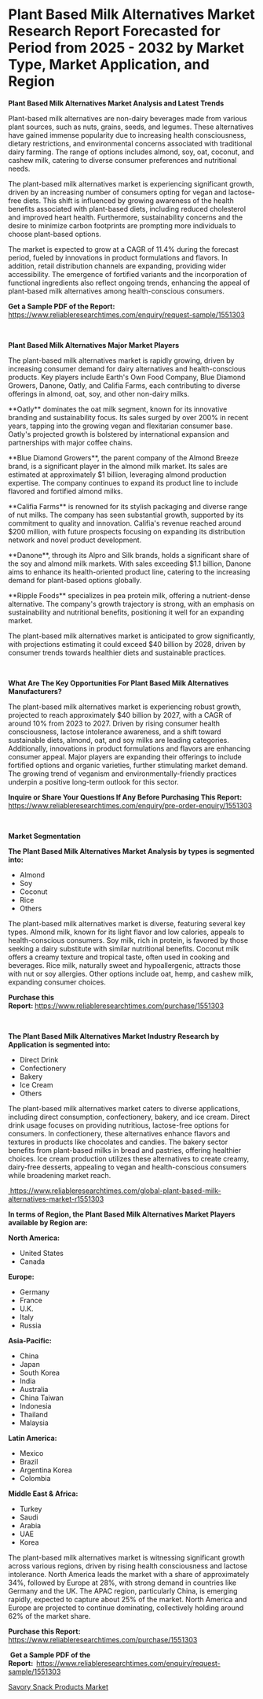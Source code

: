 <p><h1>Plant Based Milk Alternatives Market Research Report Forecasted for Period from 2025 -  2032 by Market Type, Market Application, and Region</h1></p><p><strong>Plant Based Milk Alternatives Market Analysis and Latest Trends</strong></p>
<p><p>Plant-based milk alternatives are non-dairy beverages made from various plant sources, such as nuts, grains, seeds, and legumes. These alternatives have gained immense popularity due to increasing health consciousness, dietary restrictions, and environmental concerns associated with traditional dairy farming. The range of options includes almond, soy, oat, coconut, and cashew milk, catering to diverse consumer preferences and nutritional needs.</p><p>The plant-based milk alternatives market is experiencing significant growth, driven by an increasing number of consumers opting for vegan and lactose-free diets. This shift is influenced by growing awareness of the health benefits associated with plant-based diets, including reduced cholesterol and improved heart health. Furthermore, sustainability concerns and the desire to minimize carbon footprints are prompting more individuals to choose plant-based options.</p><p>The market is expected to grow at a CAGR of 11.4% during the forecast period, fueled by innovations in product formulations and flavors. In addition, retail distribution channels are expanding, providing wider accessibility. The emergence of fortified variants and the incorporation of functional ingredients also reflect ongoing trends, enhancing the appeal of plant-based milk alternatives among health-conscious consumers.</p></p>
<p><strong>Get a Sample PDF of the Report:&nbsp;</strong> <a href="https://www.reliableresearchtimes.com/enquiry/request-sample/1551303?utm_campaign=2196&utm_medium=2&utm_source=Github&utm_content=ia&utm_term=07042025&utm_id=plant-based-milk-alternatives">https://www.reliableresearchtimes.com/enquiry/request-sample/1551303</a></p>
<p>&nbsp;</p>
<p><strong>Plant Based Milk Alternatives Major Market Players</strong></p>
<p><p>The plant-based milk alternatives market is rapidly growing, driven by increasing consumer demand for dairy alternatives and health-conscious products. Key players include Earth's Own Food Company, Blue Diamond Growers, Danone, Oatly, and Califia Farms, each contributing to diverse offerings in almond, oat, soy, and other non-dairy milks.</p><p>**Oatly** dominates the oat milk segment, known for its innovative branding and sustainability focus. Its sales surged by over 200% in recent years, tapping into the growing vegan and flexitarian consumer base. Oatly's projected growth is bolstered by international expansion and partnerships with major coffee chains.</p><p>**Blue Diamond Growers**, the parent company of the Almond Breeze brand, is a significant player in the almond milk market. Its sales are estimated at approximately $1 billion, leveraging almond production expertise. The company continues to expand its product line to include flavored and fortified almond milks.</p><p>**Califia Farms** is renowned for its stylish packaging and diverse range of nut milks. The company has seen substantial growth, supported by its commitment to quality and innovation. Califia's revenue reached around $200 million, with future prospects focusing on expanding its distribution network and novel product development.</p><p>**Danone**, through its Alpro and Silk brands, holds a significant share of the soy and almond milk markets. With sales exceeding $1.1 billion, Danone aims to enhance its health-oriented product line, catering to the increasing demand for plant-based options globally.</p><p>**Ripple Foods** specializes in pea protein milk, offering a nutrient-dense alternative. The company's growth trajectory is strong, with an emphasis on sustainability and nutritional benefits, positioning it well for an expanding market.</p><p>The plant-based milk alternatives market is anticipated to grow significantly, with projections estimating it could exceed $40 billion by 2028, driven by consumer trends towards healthier diets and sustainable practices.</p></p>
<p>&nbsp;</p>
<p><strong>What Are The Key Opportunities For Plant Based Milk Alternatives Manufacturers?</strong></p>
<p><p>The plant-based milk alternatives market is experiencing robust growth, projected to reach approximately $40 billion by 2027, with a CAGR of around 10% from 2023 to 2027. Driven by rising consumer health consciousness, lactose intolerance awareness, and a shift toward sustainable diets, almond, oat, and soy milks are leading categories. Additionally, innovations in product formulations and flavors are enhancing consumer appeal. Major players are expanding their offerings to include fortified options and organic varieties, further stimulating market demand. The growing trend of veganism and environmentally-friendly practices underpin a positive long-term outlook for this sector.</p></p>
<p><strong>Inquire or Share Your Questions If Any Before Purchasing This Report:</strong> <a href="https://www.reliableresearchtimes.com/enquiry/pre-order-enquiry/1551303?utm_campaign=2196&utm_medium=2&utm_source=Github&utm_content=ia&utm_term=07042025&utm_id=plant-based-milk-alternatives">https://www.reliableresearchtimes.com/enquiry/pre-order-enquiry/1551303</a></p>
<p>&nbsp;</p>
<p><strong>Market Segmentation</strong></p>
<p><strong>The Plant Based Milk Alternatives Market Analysis by types is segmented into:</strong></p>
<p><ul><li>Almond</li><li>Soy</li><li>Coconut</li><li>Rice</li><li>Others</li></ul></p>
<p><p>The plant-based milk alternatives market is diverse, featuring several key types. Almond milk, known for its light flavor and low calories, appeals to health-conscious consumers. Soy milk, rich in protein, is favored by those seeking a dairy substitute with similar nutritional benefits. Coconut milk offers a creamy texture and tropical taste, often used in cooking and beverages. Rice milk, naturally sweet and hypoallergenic, attracts those with nut or soy allergies. Other options include oat, hemp, and cashew milk, expanding consumer choices.</p></p>
<p><strong>Purchase this Report:&nbsp;</strong><a href="https://www.reliableresearchtimes.com/purchase/1551303?utm_campaign=2196&utm_medium=2&utm_source=Github&utm_content=ia&utm_term=07042025&utm_id=plant-based-milk-alternatives">https://www.reliableresearchtimes.com/purchase/1551303</a></p>
<p>&nbsp;</p>
<p><strong>The Plant Based Milk Alternatives Market Industry Research by Application is segmented into:</strong></p>
<p><ul><li>Direct Drink</li><li>Confectionery</li><li>Bakery</li><li>Ice Cream</li><li>Others</li></ul></p>
<p><p>The plant-based milk alternatives market caters to diverse applications, including direct consumption, confectionery, bakery, and ice cream. Direct drink usage focuses on providing nutritious, lactose-free options for consumers. In confectionery, these alternatives enhance flavors and textures in products like chocolates and candies. The bakery sector benefits from plant-based milks in bread and pastries, offering healthier choices. Ice cream production utilizes these alternatives to create creamy, dairy-free desserts, appealing to vegan and health-conscious consumers while broadening market reach.</p></p>
<p><a href="https://www.reliableresearchtimes.com/global-plant-based-milk-alternatives-market-r1551303?utm_campaign=2196&utm_medium=2&utm_source=Github&utm_content=ia&utm_term=07042025&utm_id=plant-based-milk-alternatives">&nbsp;https://www.reliableresearchtimes.com/global-plant-based-milk-alternatives-market-r1551303</a></p>
<p><strong>In terms of Region, the Plant Based Milk Alternatives Market Players available by Region are:</strong></p>
<p>
    <p> <strong> North America: </strong>
        <ul>
            <li>United States</li>
            <li>Canada</li>
        </ul>
        </p> 
    <p> <strong> Europe: </strong>
        <ul>
            <li>Germany</li>
            <li>France</li>
            <li>U.K.</li>
            <li>Italy</li>
            <li>Russia</li>
        </ul>
        </p> 
    <p> <strong> Asia-Pacific: </strong>
        <ul>
            <li>China</li>
            <li>Japan</li>
            <li>South Korea</li>
            <li>India</li>
            <li>Australia</li>
            <li>China Taiwan</li>
            <li>Indonesia</li>
            <li>Thailand</li>
            <li>Malaysia</li>
        </ul>
        </p> 
    <p> <strong> Latin America: </strong>
        <ul>
            <li>Mexico</li>
            <li>Brazil</li>
            <li>Argentina Korea</li>
            <li>Colombia</li>
        </ul>
        </p> 
    <p> <strong> Middle East & Africa: </strong>
        <ul>
            <li>Turkey</li>
            <li>Saudi</li>
            <li>Arabia</li>
            <li>UAE</li>
            <li>Korea</li>
        </ul>
    </p>
    </p>
<p><p>The plant-based milk alternatives market is witnessing significant growth across various regions, driven by rising health consciousness and lactose intolerance. North America leads the market with a share of approximately 34%, followed by Europe at 28%, with strong demand in countries like Germany and the UK. The APAC region, particularly China, is emerging rapidly, expected to capture about 25% of the market. North America and Europe are projected to continue dominating, collectively holding around 62% of the market share.</p></p>
<p><strong>Purchase this Report: </strong><a href="https://www.reliableresearchtimes.com/purchase/1551303?utm_campaign=2196&utm_medium=2&utm_source=Github&utm_content=ia&utm_term=07042025&utm_id=plant-based-milk-alternatives">https://www.reliableresearchtimes.com/purchase/1551303</a></p>
<p>&nbsp;<strong>Get a Sample PDF of the Report:&nbsp;&nbsp;</strong><a href="https://www.reliableresearchtimes.com/enquiry/request-sample/1551303?utm_campaign=2196&utm_medium=2&utm_source=Github&utm_content=ia&utm_term=07042025&utm_id=plant-based-milk-alternatives">https://www.reliableresearchtimes.com/enquiry/request-sample/1551303</a></p>
<p><strong></strong></p>
<p><p><a href="https://github.com/MariaWashington76/Market-Research-Report-List-2/blob/main/savory-snack-products-market.md?utm_campaign=2196&utm_medium=2&utm_source=Github&utm_content=ia&utm_term=07042025&utm_id=plant-based-milk-alternatives">Savory Snack Products Market</a></p></p>